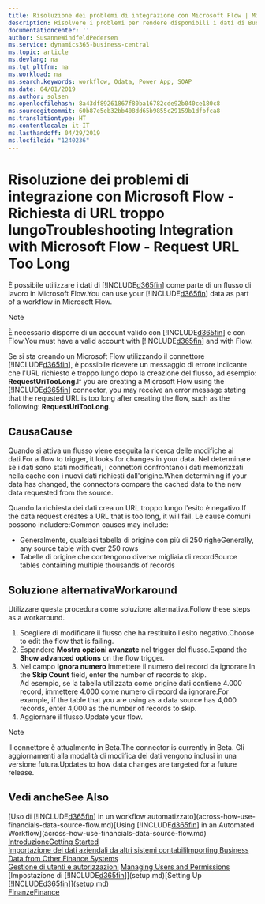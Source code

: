 ```yaml
---
title: Risoluzione dei problemi di integrazione con Microsoft Flow | Microsoft Docs
description: Risolvere i problemi per rendere disponibili i dati di Business Central come origine dati e specificare un URL OData dei service Web per creare un workflow automatizzato.
documentationcenter: ''
author: SusanneWindfeldPedersen
ms.service: dynamics365-business-central
ms.topic: article
ms.devlang: na
ms.tgt_pltfrm: na
ms.workload: na
ms.search.keywords: workflow, Odata, Power App, SOAP
ms.date: 04/01/2019
ms.author: solsen
ms.openlocfilehash: 8a43df89261867f80ba16782cde92b040ce180c8
ms.sourcegitcommit: 60b87e5eb32bb408dd65b9855c29159b1dfbfca8
ms.translationtype: HT
ms.contentlocale: it-IT
ms.lasthandoff: 04/29/2019
ms.locfileid: "1240236"
---
```

# <a name="troubleshooting-integration-with-microsoft-flow---request-url-too-long"></a><span data-ttu-id="2b068-103">Risoluzione dei problemi di integrazione con Microsoft Flow - Richiesta di URL troppo lungo</span><span class="sxs-lookup"><span data-stu-id="2b068-103">Troubleshooting Integration with Microsoft Flow - Request URL Too Long</span></span>
<span data-ttu-id="2b068-104">È possibile utilizzare i dati di [!INCLUDE[d365fin](includes/d365fin_md.md)] come parte di un flusso di lavoro in Microsoft Flow.</span><span class="sxs-lookup"><span data-stu-id="2b068-104">You can use your [!INCLUDE[d365fin](includes/d365fin_md.md)] data as part of a workflow in Microsoft Flow.</span></span>  

> [!NOTE]  
>   <span data-ttu-id="2b068-105">È necessario disporre di un account valido con [!INCLUDE[d365fin](includes/d365fin_md.md)] e con Flow.</span><span class="sxs-lookup"><span data-stu-id="2b068-105">You must have a valid account with [!INCLUDE[d365fin](includes/d365fin_md.md)] and with Flow.</span></span>  

<span data-ttu-id="2b068-106">Se si sta creando un Microsoft Flow utilizzando il connettore [!INCLUDE[d365fin](includes/d365fin_md.md)], è possibile ricevere un messaggio di errore indicante che l'URL richiesto è troppo lungo dopo la creazione del flusso, ad esempio: **RequestUriTooLong**.</span><span class="sxs-lookup"><span data-stu-id="2b068-106">If you are creating a Microsoft Flow using the [!INCLUDE[d365fin](includes/d365fin_md.md)] connector, you may receive an error message stating that the requsted URL is too long after creating the flow, such as the following: **RequestUriTooLong**.</span></span>

## <a name="cause"></a><span data-ttu-id="2b068-107">Causa</span><span class="sxs-lookup"><span data-stu-id="2b068-107">Cause</span></span>
<span data-ttu-id="2b068-108">Quando si attiva un flusso viene eseguita la ricerca delle modifiche ai dati.</span><span class="sxs-lookup"><span data-stu-id="2b068-108">For a flow to trigger, it looks for changes in your data.</span></span> <span data-ttu-id="2b068-109">Nel determinare se i dati sono stati modificati, i connettori confrontano i dati memorizzati nella cache con i nuovi dati richiesti dall'origine.</span><span class="sxs-lookup"><span data-stu-id="2b068-109">When determining if your data has changed, the connectors compare the cached data to the new data requested from the source.</span></span>  

<span data-ttu-id="2b068-110">Quando la richiesta dei dati crea un URL troppo lungo l'esito è negativo.</span><span class="sxs-lookup"><span data-stu-id="2b068-110">If the data request creates a URL that is too long, it will fail.</span></span> <span data-ttu-id="2b068-111">Le cause comuni possono includere:</span><span class="sxs-lookup"><span data-stu-id="2b068-111">Common causes may include:</span></span>
- <span data-ttu-id="2b068-112">Generalmente, qualsiasi tabella di origine con più di 250 righe</span><span class="sxs-lookup"><span data-stu-id="2b068-112">Generally, any source table with over 250 rows</span></span>
- <span data-ttu-id="2b068-113">Tabelle di origine che contengono diverse migliaia di record</span><span class="sxs-lookup"><span data-stu-id="2b068-113">Source tables containing multiple thousands of records</span></span>

## <a name="workaround"></a><span data-ttu-id="2b068-114">Soluzione alternativa</span><span class="sxs-lookup"><span data-stu-id="2b068-114">Workaround</span></span>
<span data-ttu-id="2b068-115">Utilizzare questa procedura come soluzione alternativa.</span><span class="sxs-lookup"><span data-stu-id="2b068-115">Follow these steps as a workaround.</span></span>
1. <span data-ttu-id="2b068-116">Scegliere di modificare il flusso che ha restituito l'esito negativo.</span><span class="sxs-lookup"><span data-stu-id="2b068-116">Choose to edit the flow that is failing.</span></span>
2. <span data-ttu-id="2b068-117">Espandere **Mostra opzioni avanzate** nel trigger del flusso.</span><span class="sxs-lookup"><span data-stu-id="2b068-117">Expand the **Show advanced options** on the flow trigger.</span></span>
3. <span data-ttu-id="2b068-118">Nel campo **Ignora numero** immettere il numero dei record da ignorare.</span><span class="sxs-lookup"><span data-stu-id="2b068-118">In the **Skip Count** field, enter the number of records to skip.</span></span>  
<span data-ttu-id="2b068-119">Ad esempio, se la tabella utilizzata come origine dati contiene 4.000 record, immettere 4.000 come numero di record da ignorare.</span><span class="sxs-lookup"><span data-stu-id="2b068-119">For example, if the table that you are using as a data source has 4,000 records, enter 4,000 as the number of records to skip.</span></span>
4. <span data-ttu-id="2b068-120">Aggiornare il flusso.</span><span class="sxs-lookup"><span data-stu-id="2b068-120">Update your flow.</span></span>

> [!NOTE]  
> <span data-ttu-id="2b068-121">Il connettore è attualmente in Beta.</span><span class="sxs-lookup"><span data-stu-id="2b068-121">The connector is currently in Beta.</span></span> <span data-ttu-id="2b068-122">Gli aggiornamenti alla modalità di modifica dei dati vengono inclusi in una versione futura.</span><span class="sxs-lookup"><span data-stu-id="2b068-122">Updates to how data changes are targeted for a future release.</span></span>


## <a name="see-also"></a><span data-ttu-id="2b068-123">Vedi anche</span><span class="sxs-lookup"><span data-stu-id="2b068-123">See Also</span></span>
<span data-ttu-id="2b068-124">[Uso di [!INCLUDE[d365fin](includes/d365fin_md.md)] in un workflow automatizzato](across-how-use-financials-data-source-flow.md)</span><span class="sxs-lookup"><span data-stu-id="2b068-124">[Using [!INCLUDE[d365fin](includes/d365fin_md.md)] in an Automated Workflow](across-how-use-financials-data-source-flow.md)</span></span>  
[<span data-ttu-id="2b068-125">Introduzione</span><span class="sxs-lookup"><span data-stu-id="2b068-125">Getting Started</span></span>](product-get-started.md)  
[<span data-ttu-id="2b068-126">Importazione dei dati aziendali da altri sistemi contabili</span><span class="sxs-lookup"><span data-stu-id="2b068-126">Importing Business Data from Other Finance Systems</span></span>](across-import-data-configuration-packages.md)  
<span data-ttu-id="2b068-127">[Gestione di utenti e autorizzazioni](ui-how-users-permissions.md)  </span><span class="sxs-lookup"><span data-stu-id="2b068-127">[Managing Users and Permissions](ui-how-users-permissions.md)  </span></span>  
<span data-ttu-id="2b068-128">[Impostazione di [!INCLUDE[d365fin](includes/d365fin_md.md)]](setup.md)</span><span class="sxs-lookup"><span data-stu-id="2b068-128">[Setting Up [!INCLUDE[d365fin](includes/d365fin_md.md)]](setup.md)</span></span>  
[<span data-ttu-id="2b068-129">Finanze</span><span class="sxs-lookup"><span data-stu-id="2b068-129">Finance</span></span>](finance.md)  
